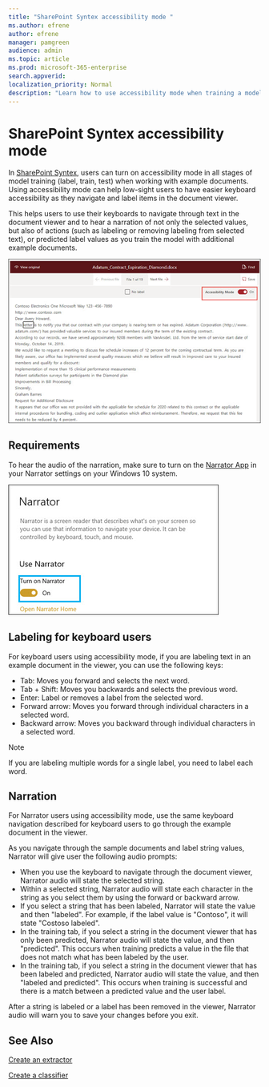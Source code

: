 ```yaml
---
title: "SharePoint Syntex accessibility mode "
ms.author: efrene
author: efrene
manager: pamgreen
audience: admin
ms.topic: article
ms.prod: microsoft-365-enterprise
search.appverid: 
localization_priority: Normal
description: "Learn how to use accessibility mode when training a model in SharePoint Syntex."
---
```


# SharePoint Syntex accessibility mode

In [SharePoint Syntex](index.md), users can turn on accessibility mode in all stages of model training (label, train, test) when working with example documents. Using accessibility mode can help low-sight users to have easier keyboard accessibility as they navigate and label items in the document viewer.

This helps users to use their keyboards to navigate through text in the document viewer and to hear a narration of not only the selected values, but also of actions (such as labeling or removing labeling from selected text), or predicted label values as you train the model with additional example documents. 


![Accessibility mode](../media/content-understanding/accessibility-mode.png)

## Requirements

To hear the audio of the narration, make sure to turn on the [Narrator App](https://support.microsoft.com/windows/complete-guide-to-narrator-e4397a0d-ef4f-b386-d8ae-c172f109bdb1) in your Narrator settings on your Windows 10 system.

![Turn on Narrator](../media/content-understanding/narrator-settings.png)

## Labeling for keyboard users

For keyboard users using accessibility mode, if you are labeling text in an example document in the viewer, you can use the following keys:

- Tab: Moves you forward and selects the next word.
- Tab + Shift: Moves you backwards and selects the previous word.
- Enter: Label or removes a label from the selected word.
- Forward arrow: Moves you forward through individual characters in a selected word.
- Backward arrow: Moves you backward through individual characters in a selected word.

> [!NOTE]
> If you are labeling multiple words for a single label, you need to label each word.


## Narration

For Narrator users using accessibility mode, use the same keyboard navigation described for keyboard users to go through the example document in the viewer.

As you navigate through the sample documents and label string values, Narrator will give user the following audio prompts:

- When you use the keyboard to navigate through the document viewer, Narrator audio will state the selected string.
- Within a selected string, Narrator audio will state each character in the string as you select them by using the forward or backward arrow.
- If you select a string that has been labeled, Narrator will state the value and then "labeled".  For example, if the label value is "Contoso", it will state "Costoso labeled". 
- In the training tab, if you select a string in the document viewer that has only been predicted, Narrator audio will state the value, and then "predicted". This occurs when training predicts a value in the file that does not match what has been labeled by the user.
- In the training tab, if you select a string in the document viewer that has been labeled and predicted, Narrator audio will state the value, and then "labeled and predicted". This occurs when training is successful and there is a match between a predicted value and the user label.



After a string is labeled or a label has been removed in the viewer, Narrator audio will warn you to save your changes before you exit.

## See Also

[Create an extractor](create-an-extractor.md)</br>

[Create a classifier](create-a-classifier.md)</br>










 


  
  



